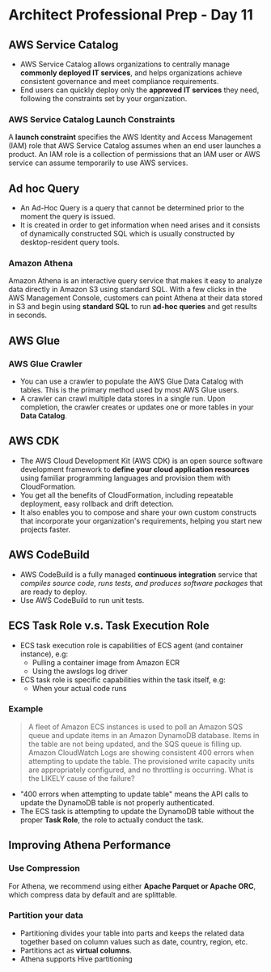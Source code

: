 # Architect Professional Prep - Day 11

## AWS Service Catalog
- AWS Service Catalog allows organizations to centrally manage **commonly deployed IT services**, and helps organizations achieve consistent governance and meet compliance requirements. 
- End users can quickly deploy only the **approved IT services** they need, following the constraints set by your organization.

### AWS Service Catalog Launch Constraints
A **launch constraint** specifies the AWS Identity and Access Management (IAM) role that AWS Service Catalog assumes when an end user launches a product. An IAM role is a collection of permissions that an IAM user or AWS service can assume temporarily to use AWS services. 

## Ad hoc Query
- An Ad-Hoc Query is a query that cannot be determined prior to the moment the query is issued. 
- It is created in order to get information when need arises and it consists of dynamically constructed SQL which is usually constructed by desktop-resident query tools.

### Amazon Athena
Amazon Athena is an interactive query service that makes it easy to analyze data directly in Amazon S3 using standard SQL. With a few clicks in the AWS Management Console, customers can point Athena at their data stored in S3 and begin using **standard SQL** to run **ad-hoc queries** and get results in seconds. 

## AWS Glue
### AWS Glue Crawler
- You can use a crawler to populate the AWS Glue Data Catalog with tables. This is the primary method used by most AWS Glue users. 
- A crawler can crawl multiple data stores in a single run. Upon completion, the crawler creates or updates one or more tables in your **Data Catalog**.

## AWS CDK
- The AWS Cloud Development Kit (AWS CDK) is an open source software development framework to **define your cloud application resources** using familiar programming languages and provision them with CloudFormation.
- You get all the benefits of CloudFormation, including repeatable deployment, easy rollback and drift detection.
- It also enables you to compose and share your own custom constructs that incorporate your organization's requirements, helping you start new projects faster.

## AWS CodeBuild
- AWS CodeBuild is a fully managed **continuous integration** service that *compiles source code, runs tests, and produces software packages* that are ready to deploy. 
- Use AWS CodeBuild to run unit tests.

## ECS Task Role v.s. Task Execution Role
- ECS task execution role is capabilities of ECS agent (and container instance), e.g:
    - Pulling a container image from Amazon ECR
    - Using the awslogs log driver
- ECS task role is specific capabilities within the task itself, e.g:
    - When your actual code runs
    
### Example
> A fleet of Amazon ECS instances is used to poll an Amazon SQS queue and update items in an Amazon DynamoDB database. Items in the table are not being updated, and the SQS queue is filling up. Amazon CloudWatch Logs are showing consistent 400 errors when attempting to update the table. The provisioned write capacity units are appropriately configured, and no throttling is occurring.
  What is the LIKELY cause of the failure?

- "400 errors when attempting to update table" means the API calls to update the DynamoDB table is not properly authenticated.
- The ECS task is attempting to update the DynamoDB table without the proper **Task Role**, the role to actually conduct the task.

## Improving Athena Performance
### Use Compression
For Athena, we recommend using either **Apache Parquet or Apache ORC**, which compress data by default and are splittable. 

### Partition your data
- Partitioning divides your table into parts and keeps the related data together based on column values such as date, country, region, etc. 
- Partitions act as **virtual columns**.
- Athena supports Hive partitioning


 







